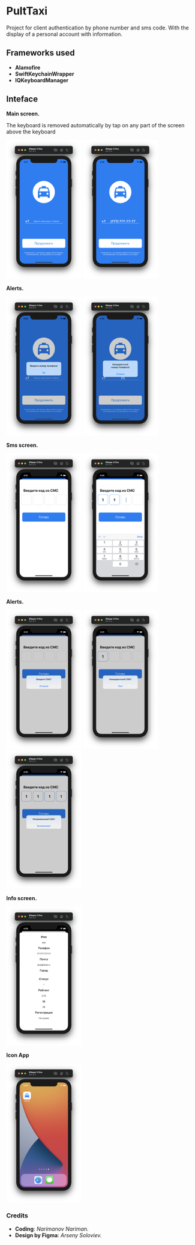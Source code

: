 # PultTaxi
Project for client authentication by phone number and sms code. With the display of a personal account with information.

## Frameworks used
- **Alamofire**
- **SwiftKeychainWrapper**
- **IQKeyboardManager**

## Inteface
**Main screen.**

The keyboard is removed automatically by tap on any part of the screen above the keyboard

<img src="https://github.com/Narimanskiy/PultTaxi/blob/main/Screenshots/Screenshot01.png" width="200"> <img src="https://github.com/Narimanskiy/PultTaxi/blob/main/Screenshots/Screenshot03.png" width="200">

**Alerts.**

<img src="https://github.com/Narimanskiy/PultTaxi/blob/main/Screenshots/Screenshot02.png" width="200"> <img src="https://github.com/Narimanskiy/PultTaxi/blob/main/Screenshots/Screenshot04.png" width="200">

**Sms screen.**

<img src="https://github.com/Narimanskiy/PultTaxi/blob/main/Screenshots/Screenshot05.png" width="200"> <img src="https://github.com/Narimanskiy/PultTaxi/blob/main/Screenshots/Screenshot09.png" width="200"> 

**Alerts.**

<img src="https://github.com/Narimanskiy/PultTaxi/blob/main/Screenshots/Screenshot06.png" width="200"> <img src="https://github.com/Narimanskiy/PultTaxi/blob/main/Screenshots/Screenshot07.png" width="200"> <img src="https://github.com/Narimanskiy/PultTaxi/blob/main/Screenshots/Screenshot08.png" width="200"> 

**Info screen.**

<img src="https://github.com/Narimanskiy/PultTaxi/blob/main/Screenshots/Screenshot10.png" width="200">

**Icon App**

<img src="https://github.com/Narimanskiy/PultTaxi/blob/main/Screenshots/Screenshot11.png" width="200">


### Credits
- **Coding**: *Narimanov Nariman.*
- **Design by Figma**: *Arseny Soloviev.*
